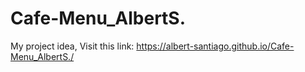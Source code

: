 # Cafe-Menu_AlbertS.
My project idea,
Visit this link: https://albert-santiago.github.io/Cafe-Menu_AlbertS./
